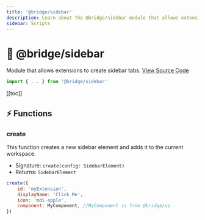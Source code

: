 ```yaml
---
title: '@bridge/sidebar'
description: Learn about the @bridge/sidebar module that allows extensions to create sidebar tabs.
sidebar: Scripts
---
```


# 🧭 @bridge/sidebar

Module that allows extensions to create sidebar tabs.
[View Source Code](https://github.com/bridge-core/editor/blob/main/src/components/Extensions/Scripts/Modules/sidebar.ts)

```js
import { ... } from '@bridge/sidebar'
```

[[toc]]

## ⚡ Functions

### create

This function creates a new sidebar element and adds it to the current workspace.

-   Signature: `create(config: SidebarElement)`
-   Returns: `SidebarElement`

```js
create({
	id: 'myExtension',
	displayName: 'Click Me',
	icon: 'mdi-apple',
	component: MyComponent, //MyComponent is from @bridge/ui.
})
```
